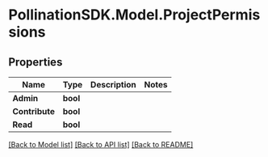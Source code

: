 
# PollinationSDK.Model.ProjectPermissions

## Properties

Name | Type | Description | Notes
------------ | ------------- | ------------- | -------------
**Admin** | **bool** |  | 
**Contribute** | **bool** |  | 
**Read** | **bool** |  | 

[[Back to Model list]](../README.md#documentation-for-models)
[[Back to API list]](../README.md#documentation-for-api-endpoints)
[[Back to README]](../README.md)

